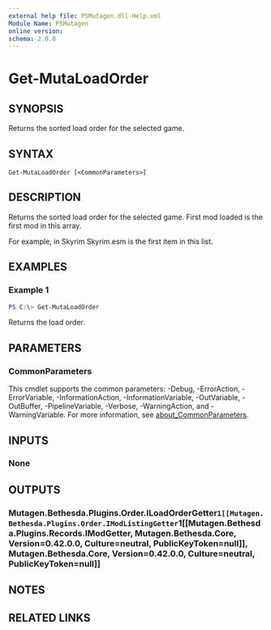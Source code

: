 ```yaml
---
external help file: PSMutagen.dll-Help.xml
Module Name: PSMutagen
online version:
schema: 2.0.0
---
```


# Get-MutaLoadOrder

## SYNOPSIS
Returns the sorted load order for the selected game.

## SYNTAX

```
Get-MutaLoadOrder [<CommonParameters>]
```

## DESCRIPTION
Returns the sorted load order for the selected game. First mod loaded is the first mod in this array.

For example, in Skyrim Skyrim.esm is the first item in this list.

## EXAMPLES

### Example 1
```powershell
PS C:\> Get-MutaLoadOrder
```

Returns the load order.

## PARAMETERS

### CommonParameters
This cmdlet supports the common parameters: -Debug, -ErrorAction, -ErrorVariable, -InformationAction, -InformationVariable, -OutVariable, -OutBuffer, -PipelineVariable, -Verbose, -WarningAction, and -WarningVariable. For more information, see [about_CommonParameters](http://go.microsoft.com/fwlink/?LinkID=113216).

## INPUTS

### None

## OUTPUTS

### Mutagen.Bethesda.Plugins.Order.ILoadOrderGetter`1[[Mutagen.Bethesda.Plugins.Order.IModListingGetter`1[[Mutagen.Bethesda.Plugins.Records.IModGetter, Mutagen.Bethesda.Core, Version=0.42.0.0, Culture=neutral, PublicKeyToken=null]], Mutagen.Bethesda.Core, Version=0.42.0.0, Culture=neutral, PublicKeyToken=null]]

## NOTES

## RELATED LINKS
